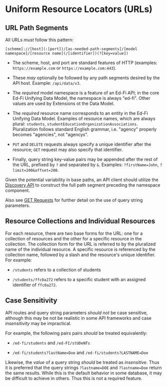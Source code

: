 # Uniform Resource Locators (URLs)

## URL Path Segments

All URLs _must_ follow this pattern:

```text
[scheme]://[host](:[port])/[as-needed-path-segments]/[model namespace]/[resource name](/[identifier])(?[key=value])
```

* The scheme, host, and port are standard features of HTTP (examples:
    `https://example.com` or `https://example.com:443`).

* These _may_ optionally be followed by any path segments desired by the API
    host. Example: `/api/data/v3`.

* The _required_ model namespace is a feature of an Ed-Fi API; in the core
    Ed-Fi Unifying Data Model, the namespace is always "ed-fi". Other values are
    used by Extensions ot the Data Model.

* The _required_ resource name corresponds to an entity in the Ed-Fi Unifying
    Data Model. Examples of resource names, which are always plural: `students`,
    `studentEducationOrganizationAssociations`. Pluralization follows standard
    English grammar, i.e. "agency" properly becomes "agencies", not "agencys".

* `PUT` and `DELETE` requests always specify a unique identifier after the
    resource; `GET` request may also specify that identifier.

* Finally, query string key-value pairs may be appended after the rest of the
    URL, prefixed by `?` and separated by `&`. Examples: `?firstName=John`,
    `?limit=200&offset=200`.

Given the potential variability in base paths, an API client should utilize the
[Discovery API](../discovery-api.md) to construct the
full path segment preceding the namespace component.

Also see [GET Requests](./get-requests.md) for further detail on the use of query
string parameters.

## Resource Collections and Individual Resources

For each resource, there are two base forms for the URL: one for a collection of
resources and the other for a specific resource in the collection. The
collection form for the URL is referred to by the pluralized name of the
individual resource. A specific resource is referenced by the collection name,
followed by a slash and the resource's unique identifier. For example:

* `/students` refers to a collection of students

* `/students/ffc0a272` refers to a specific student with an assigned
    identifier of `ffc0a272`.

## Case Sensitivity

API routes and query string parameters _should not_ be case sensitive, although
this may be not be realistic in some API frameworks and case _insensitivity_ may
be impractical.

For example, the following pairs pairs _should_ be treated equivalently:

* `/ed-fi/students` and `/ed-FI/stUDeNTs`

* `/ed-fi/students?lastName=Doe` and `/ed-fi/students?LASTNAME=Doe`

Likewise, the _value_ of a query string _should_ be treated as _insensitive_.
Thus it is preferred that the query strings `?lastname=DOE` and `?lastname=Doe`
return the same results. While this is the default behavior in some database, it
may be difficult to achieve in others. Thus this is not a required feature.
